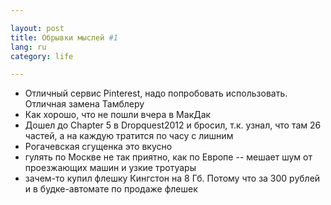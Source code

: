 ```yaml
---

layout: post  
title: Обрывки мыслей #1  
lang: ru  
category: life  

---
```


- Отличный сервис Pinterest, надо попробовать использовать. Отличная замена
  Тамблеру
- Как хорошо, что не пошли вчера в МакДак
- Дошел до Chapter 5 в Dropquest2012 и бросил, т.к. узнал, что там 26 частей,
  а на каждую тратится по часу с лишним
- Рогачевская сгущенка это вкусно
- гулять по Москве не так приятно, как по Европе -- мешает шум от проезжающих
  машин и узкие тротуары 
- зачем-то купил флешку Кингстон на 8 Гб. Потому что за 300 рублей и в
  будке-автомате по продаже флешек
